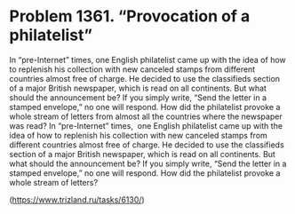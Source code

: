 # Problem 1361. “Provocation of a philatelist”

In “pre-Internet” times, one English philatelist came up with the idea of ​​how to replenish his collection with new canceled stamps from different countries almost free of charge. He decided to use the classifieds section of a major British newspaper, which is read on all continents. But what should the announcement be? If you simply write, “Send the letter in a stamped envelope,” no one will respond. How did the philatelist provoke a whole stream of letters from almost all the countries where the newspaper was read? In “pre-Internet” times,  one English philatelist came up with the idea of ​​how to replenish his collection with new canceled stamps from different countries almost free of charge. He decided to use the classifieds section of a major British newspaper, which is read on all continents. But what should the announcement be? If you simply write, “Send the letter in a stamped envelope,” no one will respond. How did the philatelist provoke a whole stream of letters?

(https://www.trizland.ru/tasks/6130/)